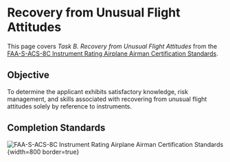 # Recovery from Unusual Flight Attitudes

This page covers *Task B. Recovery from Unusual Flight Attitudes* from the [FAA-S-ACS-8C Instrument Rating Airplane Airman Certification Standards](https://www.faa.gov/training_testing/testing/acs/instrument_rating_airplane_acs_8.pdf).

## Objective

To determine the applicant exhibits satisfactory knowledge, risk management, and skills associated with recovering from unusual flight attitudes solely by reference to instruments.

## Completion Standards

![[FAA-S-ACS-8C Instrument Rating Airplane Airman Certification Standards](https://www.faa.gov/training_testing/testing/acs/instrument_rating_airplane_acs_8.pdf)](/img/faa-s-acs-8c/faa-s-acs-8c-iv-b-unusual-attitudes.png){width=800 border=true}
